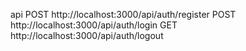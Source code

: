 api
POST http://localhost:3000/api/auth/register
POST http://localhost:3000/api/auth/login
GET http://localhost:3000/api/auth/logout